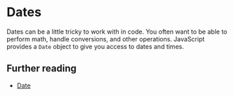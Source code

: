 # Dates

Dates can be a little tricky to work with in code. You often want to be able to perform math, handle conversions, and other operations. JavaScript provides a `Date` object to give you access to dates and times.

## Further reading

- [Date](https://developer.mozilla.org/en-US/docs/Web/JavaScript/Reference/Global_Objects/Date)

